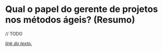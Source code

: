 # Qual o papel do gerente de projetos nos métodos ágeis? (Resumo)

// TODO

[*link do texto.*](https://www.projectbuilder.com.br/blog/qual-o-papel-do-gerente-de-projetos-nos-metodos-ageis/)
